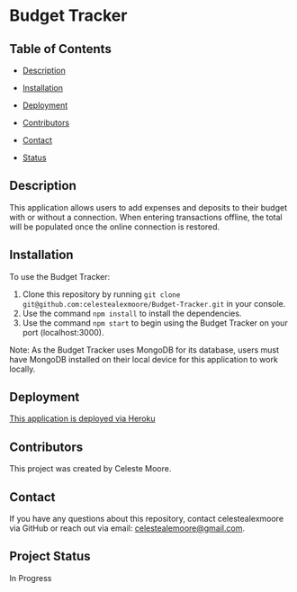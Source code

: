 # Budget Tracker

  ## Table of Contents

  * [Description](#Description)

  * [Installation](#Installation)

  * [Deployment](#Deployment)

  * [Contributors](#Contributors)

  * [Contact](#Contact)

  * [Status](Status)


  ## Description
  This application allows users to add expenses and deposits to their budget with or without a connection. When entering transactions offline, the total will be populated once the online connection is restored.

  ## Installation

  To use the Budget Tracker:
  
  1. Clone this repository by running `git clone git@github.com:celestealexmoore/Budget-Tracker.git` in your console. 
  2. Use the command `npm install` to install the dependencies. 
  3. Use the command `npm start` to begin using the Budget Tracker on your port (localhost:3000).

  Note: As the Budget Tracker uses MongoDB for its database, users must have MongoDB installed on their local device for this application to work locally.

  ## Deployment
  
  [This application is deployed via Heroku]()

  ## Contributors
  This project was created by Celeste Moore.

  ## Contact
  If you have any questions about this repository, contact celestealexmoore via GitHub or reach out via email:
  celestealemoore@gmail.com.

  ## Project Status
  In Progress


